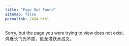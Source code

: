 ```yaml
---
title: "Page Not Found"
sitemap: false
permalink: /404.html
---
```


Sorry, but the page you were trying to view does not exist.  
鸿雁长飞光不度，鱼龙潜跃水成文。